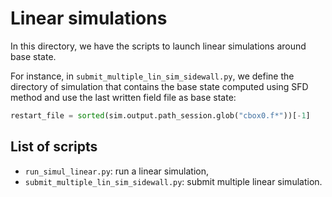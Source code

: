 # Linear simulations

In this directory, we have the scripts to launch linear simulations around base state.

For instance, in `submit_multiple_lin_sim_sidewall.py`, we define the directory
of simulation that contains the base state computed using SFD method and use
the last written field file as base state:

```python
restart_file = sorted(sim.output.path_session.glob("cbox0.f*"))[-1]
```

## List of scripts

- `run_simul_linear.py`: run a linear simulation,
- `submit_multiple_lin_sim_sidewall.py`: submit multiple linear simulation.
